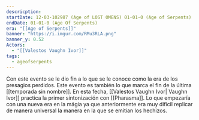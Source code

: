```yaml
---
descricption: 
startDate: 12-03-102987 (Age of LOST OMENS) 01-01-0 (Age of Serpents)
endDate: 01-01-0 (Age Of Serpents)
era: "[[Age of Serpents]]"
banner: "https://i.imgur.com/RMu3RLA.png"
banner_y: 0.52
Actors:
  - "[[Valestos Vaughn Ivor]]"
tags:
  - ageofserpents
---
```

Con este evento se le dio fin a lo que se le conoce como la era de los presagios perdidos. Este evento es también lo que marca el fin de la última [[temporada sin nombre]]. En esta fecha, [[Valestos Vaughn Ivor| Vaughn Ivor]] practica la primer sintonización con [[Pharasma]]. Lo que empezaría con una nueva era en la mágia ya que anteriormente era muy dificil replicar de manera universal la manera en la que se emitian los hechizos. 